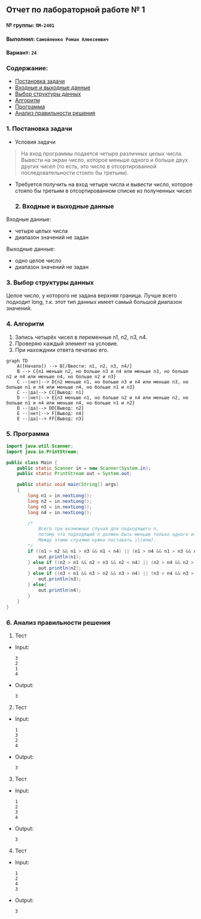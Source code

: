 ## Отчет по лабораторной работе № 1

#### № группы: `ПМ-2401`

#### Выполнил: `Самойленко Роман Алексеевич`

#### Вариант: `24`

### Cодержание:

- [Постановка задачи](#1-постановка-задачи)
- [Входные и выходные данные](#2-входные-и-выходные-данные)
- [Выбор структуры данных](#3-выбор-структуры-данных)
- [Алгоритм](#4-алгоритм)
- [Программа](#5-программа)
- [Анализ правильности решения](#6-анализ-правильности-решения)

### 1. Постановка задачи

- Условия задачи

> На вход программы подается четыре различных целых числа. Вывести на
экран число, которое меньше одного и больше двух других чисел (то есть,
это число в отсортированной последовательности стояло бы третьим).


- Требуется получить на вход четыре числа и вывести число, которое стояло бы третьим в отсортированном списке из полученных чисел

  ### 2. Входные и выходные данные

Входные данные:
- четыре целых числа
- диапазон значений не задан

Выходные данные:
- одно целое число
- диапазон значений не задан

### 3. Выбор структуры данных

Целое число, у которого не задана верхняя граница. Лучше всего подходит long, т.к. этот тип данных имеет самый большой диапазон значений.

### 4. Алгоритм

1. Запись четырёх чисел в переменные n1, n2, n3, n4.
2. Проверяю каждый элемент на условие.
3. При нахожднии ответа печатаю его.

```mermaid
graph TD
    A([Начало]) --> B[/Ввести: n1, n2, n3, n4/]
    B --> C{n1 меньше n2, но больше n3 и n4 или меньше n3, но больше n2 и n4 или меньше n4, но больше n2 и n3}
    C --|нет|--> D{n2 меньше n1, но больше n3 и n4 или меньше n3, но больше n1 и n4 или меньше n4, но больше n1 и n3}
    C --|да|--> CC[Вывод: n1]
    D --|нет|--> E{n3 меньше n1, но больше n2 и n4 или меньше n2, но больше n1 и n4 или меньше n4, но больше n1 и n2}
    D --|да|--> DD[Вывод: n2]
    E --|нет|--> F[Вывод: n4]
    E --|да|--> FF[Вывод: n3]
```

### 5. Программа

```java
import java.util.Scanner;
import java.io.PrintStream;

public class Main {
    public static Scanner in = new Scanner(System.in);
    public static PrintStream out = System.out;

    public static void main(String[] args)
    {
        long n1 = in.nextLong();
        long n2 = in.nextLong();
        long n3 = in.nextLong();
        long n4 = in.nextLong();

        /*
            Всего три возможных случая для подходящего n,
            потому что подходящий n должен быть меньше только одного из трёх оставшихся n.
            Между этими слуаями нужно поставить ||(или).
        */
        if ((n1 > n2 && n1 > n3 && n1 < n4) || (n1 > n4 && n1 > n3 && n1 < n2) || (n1 > n4 && n1 > n2 && n1 < n3)) {
            out.println(n1);
        } else if ((n2 > n1 && n2 > n3 && n2 < n4) || (n2 > n4 && n2 > n3 && n2 < n1) || (n2 > n4 && n2 > n1 && n2 < n3)) {
            out.println(n2);
        } else if ((n3 < n1 && n3 > n2 && n3 > n4) || (n3 < n4 && n3 > n2 && n3 > n1) || (n3 < n2 && n3 > n1 && n3 > n4)) {
            out.println(n3);
        } else{
            out.println(n4);
        }
    }
}
```

### 6. Анализ правильности решения

1. Тест

- Input:
    ```
    3
    2
    1
    4
    ```

- Output:
    ```
    3
    ```

2. Тест

- Input:
    ```
    1
    3
    2
    4
    ```

- Output:
    ```
    3
    ```

3. Тест

- Input:
    ```
    1
    2
    3
    4
    ```

- Output:
    ```
    3
    ```
4. Тест

- Input:
    ```
    1
    2
    4
    3
    ```

- Output:
    ```
    3
    ```
